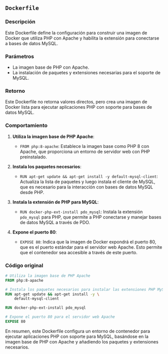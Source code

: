 
## `Dockerfile`

### Descripción
Este Dockerfile define la configuración para construir una imagen de Docker que utiliza PHP con Apache y habilita la extensión para conectarse a bases de datos MySQL.

### Parámetros

- La imagen base de PHP con Apache.
- La instalación de paquetes y extensiones necesarias para el soporte de MySQL.

### Retorno

Este Dockerfile no retorna valores directos, pero crea una imagen de Docker lista para ejecutar aplicaciones PHP con soporte para bases de datos MySQL.


### Comportamiento

1. **Utiliza la imagen base de PHP Apache**:
   - `FROM php:8-apache`: Establece la imagen base como PHP 8 con Apache, que proporciona un entorno de servidor web con PHP preinstalado.

2. **Instala los paquetes necesarios**:
   - `RUN apt-get update && apt-get install -y default-mysql-client`: Actualiza la lista de paquetes y luego instala el cliente de MySQL, que es necesario para la interacción con bases de datos MySQL desde PHP.

3. **Instala la extensión de PHP para MySQL**:
   - `RUN docker-php-ext-install pdo_mysql`: Instala la extensión `pdo_mysql` para PHP, que permite a PHP conectarse y manejar bases de datos MySQL a través de PDO.

4. **Expone el puerto 80**:
   - `EXPOSE 80`: Indica que la imagen de Docker expondrá el puerto 80, que es el puerto estándar para el servidor web Apache. Esto permite que el contenedor sea accesible a través de este puerto.

### Código original

```Dockerfile
# Utiliza la imagen base de PHP Apache
FROM php:8-apache

# Instala los paquetes necesarios para instalar las extensiones PHP MySQL
RUN apt-get update && apt-get install -y \
    default-mysql-client

RUN docker-php-ext-install pdo_mysql

# Expone el puerto 80 para el servidor web Apache
EXPOSE 80
```

En resumen, este Dockerfile configura un entorno de contenedor para ejecutar aplicaciones PHP con soporte para MySQL, basándose en la imagen base de PHP con Apache y añadiendo los paquetes y extensiones necesarios.
